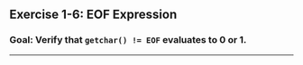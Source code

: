 
## Exercise 1-6: EOF Expression  
### Goal: Verify that `getchar() != EOF` evaluates to 0 or 1.

---
